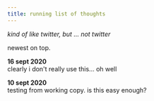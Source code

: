 ```yaml
---
title: running list of thoughts
---
```

*kind of like twitter, but ... not twitter*

newest on top.

**16 sept 2020**  
clearly i don't really use this... oh well  

**10 sept 2020**  
testing from working copy. is this easy enough?
